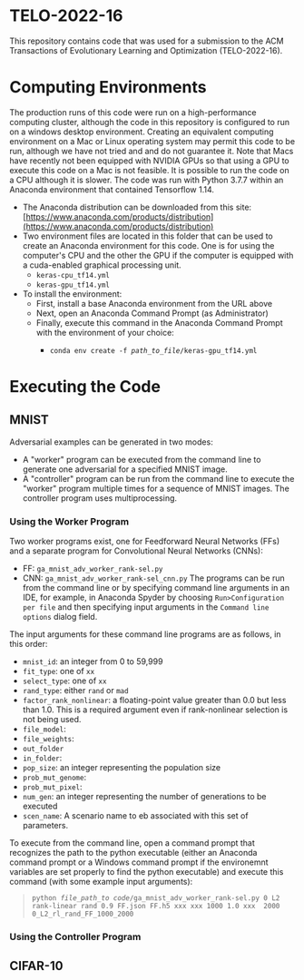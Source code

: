 # TELO-2022-16

This repository contains code that was used for a submission to the ACM Transactions of Evolutionary Learning and Optimization (TELO-2022-16).

# Computing Environments

The production runs of this code were run on a high-performance computing cluster, although the code in this repository is configured to run on a windows desktop environment.  Creating an equivalent computing environment on a Mac or Linux operating system may permit this code to be run, although we have not tried and and do not guarantee it.  Note that Macs have recently not been equipped with NVIDIA GPUs so that using a GPU to execute this code on a Mac is not feasible.  It is possible to run the code on a CPU although it is slower.  The code was run with Python 3.7.7 within an Anaconda environment that contained Tensorflow 1.14.  

- The Anaconda distribution can be downloaded from this site: [https://www.anaconda.com/products/distribution](https://www.anaconda.com/products/distribution)
- Two environment files are located in this folder that can be used to create an Anaconda environment for this code.  One is for using the computer's CPU and the other the GPU if the computer is equipped with a cuda-enabled graphical processing unit.
  - `keras-cpu_tf14.yml`
  - `keras-gpu_tf14.yml`
- To install the environment:
  - First, install a base Anaconda environment from the URL above
  - Next, open an Anaconda Command Prompt (as Administrator)
  - Finally, execute this command in the Anaconda Command Prompt with the environment of your choice:
    - <pre><code>conda env create -f <em>path_to_file</em>/keras-gpu_tf14.yml</code></pre>

# Executing the Code

## MNIST

Adversarial examples can be generated in two modes: 

- A "worker" program can be executed from the command line to generate one adversarial for a specified MNIST image.
- A "controller" program can be run from the command line to execute the "worker" program multiple times for a sequence of MNIST images.  The controller program uses multiprocessing.

### Using the Worker Program

Two worker programs exist, one for Feedforward Neural Networks  (FFs) and a separate program for Convolutional Neural Networks (CNNs):
- FF: `ga_mnist_adv_worker_rank-sel.py`
- CNN: `ga_mnist_adv_worker_rank-sel_cnn.py`
The programs can be run from the command line or by specifying command line arguments in an IDE, for example, in Anaconda Spyder by choosing ``Run>Configuration per file`` and then specifying input arguments in the ``Command line options`` dialog field.

The input arguments for these command line programs are as follows, in this order:
- `mnist_id`: an integer from 0 to 59,999
- `fit_type`: one of `xx`
- `select_type`: one of `xx`
- `rand_type`: either `rand` or `mad`
- `factor_rank_nonlinear`: a floating-point value greater than 0.0 but less than 1.0.  This is a required argument even if rank-nonlinear selection is not being used.
- `file_model`: 
- `file_weights`:
- `out_folder`
- `in_folder`:
- `pop_size`: an integer representing the population size
- `prob_mut_genome`:
- `prob_mut_pixel`:
- `num_gen`: an integer representing the number of generations to be executed
- `scen_name`: A scenario name to eb associated with this set of parameters.

To execute from the command line, open a command  prompt that recognizes the path to the python executable (either an Anaconda command prompt or a Windows command prompt if the environemnt variables are set properly to find the python executable) and execute this command (with some example input arguments):
>`python `_`file_path_to code`_`/ga_mnist_adv_worker_rank-sel.py 0 L2 rank-linear rand 0.9 FF.json FF.h5 xxx xxx 1000 1.0 xxx  2000 0_L2_rl_rand_FF_1000_2000`


### Using the Controller Program





## CIFAR-10
